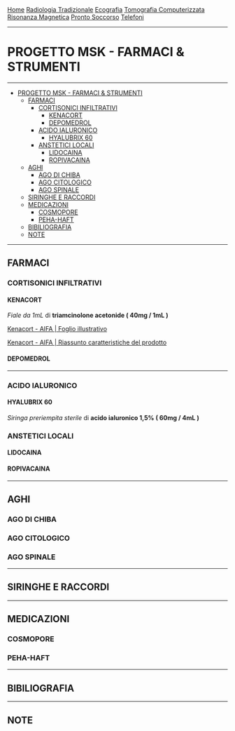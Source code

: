 <div class="topnav">
  <a href="https://sl-rad.github.io/SL-Rad-Vademecum">Home</a>
  <a href="https://sl-rad.github.io/SL-Rad-Vademecum/radiologia_tradizionale.html">Radiologia Tradizionale</a>
  <a href="https://sl-rad.github.io/SL-Rad-Vademecum/ecografia.html">Ecografia</a>
  <a href="https://sl-rad.github.io/SL-Rad-Vademecum/tomografia_computerizzata.html">Tomografia Computerizzata</a>
  <a href="https://sl-rad.github.io/SL-Rad-Vademecum/risonanza_magnetica.html">Risonanza Magnetica</a>
  <a href="https://sl-rad.github.io/SL-Rad-Vademecum/pronto_soccorso.html">Pronto Soccorso</a>
  <a href="https://sl-rad.github.io/SL-Rad-Vademecum/contatti.html">Telefoni</a>
</div>

- - -

# PROGETTO MSK - FARMACI & STRUMENTI

- - -

- [PROGETTO MSK - FARMACI & STRUMENTI](#progetto-msk---farmaci--strumenti)
	- [FARMACI](#farmaci)
		- [CORTISONICI INFILTRATIVI](#cortisonici-infiltrativi)
			- [KENACORT](#kenacort)
			- [DEPOMEDROL](#depomedrol)
		- [ACIDO IALURONICO](#acido-ialuronico)
			- [HYALUBRIX 60](#hyalubrix-60)
		- [ANSTETICI LOCALI](#anstetici-locali)
			- [LIDOCAINA](#lidocaina)
			- [ROPIVACAINA](#ropivacaina)
	- [AGHI](#aghi)
		- [AGO DI CHIBA](#ago-di-chiba)
		- [AGO CITOLOGICO](#ago-citologico)
		- [AGO SPINALE](#ago-spinale)
	- [SIRINGHE E RACCORDI](#siringhe-e-raccordi)
	- [MEDICAZIONI](#medicazioni)
		- [COSMOPORE](#cosmopore)
		- [PEHA-HAFT](#peha-haft)
	- [BIBILIOGRAFIA](#bibiliografia)
	- [NOTE](#note)

- - -

## FARMACI

### CORTISONICI INFILTRATIVI

#### KENACORT
*Fiale da 1mL* di **triamcinolone acetonide ( 40mg / 1mL )**

[Kenacort - AIFA \| Foglio illustrativo](https://farmaci.agenziafarmaco.gov.it/aifa/servlet/PdfDownloadServlet?pdfFileName=footer_001401_013972_FI.pdf&retry=0&sys=m0b1l3)

[Kenacort - AIFA \| Riassunto caratteristiche del prodotto](https://farmaci.agenziafarmaco.gov.it/aifa/servlet/PdfDownloadServlet?pdfFileName=footer_001401_013972_RCP.pdf&retry=0&sys=m0b1l3)

#### DEPOMEDROL

---

### ACIDO IALURONICO

#### HYALUBRIX 60
*Siringa preriempita sterile* di **acido ialuronico 1,5% ( 60mg / 4mL )**

### ANSTETICI LOCALI

#### LIDOCAINA

#### ROPIVACAINA

---

## AGHI

### AGO DI CHIBA

### AGO CITOLOGICO

### AGO SPINALE

---

## SIRINGHE E RACCORDI

---

## MEDICAZIONI

### COSMOPORE

### PEHA-HAFT

---

## BIBILIOGRAFIA

---

## NOTE


